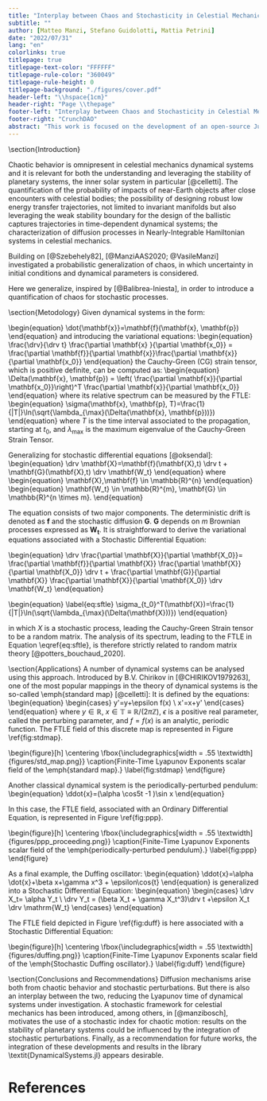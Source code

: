```yaml
---
title: "Interplay between Chaos and Stochasticity in Celestial Mechanics"
subtitle: ""
author: [Matteo Manzi, Stefano Guidolotti, Mattia Petrini]
date: "2022/07/31"
lang: "en"
colorlinks: true
titlepage: true
titlepage-text-color: "FFFFFF"
titlepage-rule-color: "360049"
titlepage-rule-height: 0
titlepage-background: "./figures/cover.pdf"
header-left: "\\hspace{1cm}"
header-right: "Page \\thepage"
footer-left: "Interplay between Chaos and Stochasticity in Celestial Mechanics"
footer-right: "CrunchDAO"
abstract: "This work is focused on the development of an open-source Julia-based repository for the analysis of chaos in dynamical systems, in particular for systems described by ordinary and stochastic differential equations, using Finite-Time Lyapunov exponents (FTLE). The novel application of this scalar field for stochastic processes allows one to generalize the definition of chaos in a probabilistic sense. This probabilistic generalization is useful for both uncertainty quantification and robust trajectory design. Bifurcating phenomena and invariant sets in time-dependent dynamical systems are discussed, particularly in the context of Lagrangian coherent structures. "
---
```


\section{Introduction}

Chaotic behavior is omnipresent in celestial mechanics dynamical systems and it is relevant for both the understanding and 
leveraging the stability of planetary systems, the inner solar system in particular [@celletti]. 
The quantification of the probability of impacts of near-Earth objects after close encounters with celestial bodies; 
the possibility of designing robust low energy transfer trajectories, not limited to invariant manifolds but also leveraging the 
weak stability boundary for the design of the ballistic captures trajectories in time-dependent dynamical systems; 
the characterization of diffusion processes in Nearly-Integrable Hamiltonian systems in celestial mechanics. 

Building on [@Szebehely82], [@ManziAAS2020; @VasileManzi] investigated a probabilistic generalization of chaos, in which uncertainty in initial conditions and dynamical parameters is considered.

Here we generalize, inspired by [@Balibrea-Iniesta], in order to introduce a quantification of chaos for stochastic processes.

\section{Metodology}
Given dynamical systems in the form:

\begin{equation}
    \dot{\mathbf{x}}=\mathbf{f}(\mathbf{x}, \mathbf{p})
\end{equation}
and introducing the variational equations:
\begin{equation}
    \frac{\drv}{\drv t} \frac{\partial \mathbf{x} }{\partial \mathbf{x_0}} = \frac{\partial \mathbf{f}}{\partial \mathbf{x}}\frac{\partial \mathbf{x}}{\partial \mathbf{x_0}}
\end{equation}
the Cauchy-Green (CG) strain tensor, which is positive definite, can be computed as:
\begin{equation}
    \Delta(\mathbf{x}, \mathbf{p}) = \left( \frac{\partial \mathbf{x}}{\partial \mathbf{x_0}}\right)^T \frac{\partial \mathbf{x}}{\partial \mathbf{x_0}}
\end{equation}
where its relative spectrum can be measured by the FTLE:
\begin{equation}
    \sigma(\mathbf{x}, \mathbf{p}, T)=\frac{1}{|T|}\ln(\sqrt{\lambda_{\max}(\Delta(\mathbf{x}, \mathbf{p}))})
\end{equation}
where $T$ is the time interval associated to the propagation, starting at $t_0$, and $\lambda_{\max}$ is the maximum eigenvalue of the Cauchy-Green Strain Tensor.

Generalizing for stochastic differential equations [@oksendal]:
\begin{equation}
    \drv \mathbf{X}=\mathbf{f}(\mathbf{X},t) \drv t + \mathbf{G}(\mathbf{X},t) \drv \mathbf{W_t}
\end{equation}
where 
\begin{equation}
\mathbf{X},\mathbf{f} \in \mathbb{R}^{n}
\end{equation}
\begin{equation}
\mathbf{W_t} \in \mathbb{R}^{m}, \mathbf{G} \in \mathbb{R}^{n \times m}.
\end{equation}

The equation consists of two major components. The deterministic drift is denoted as $\mathbf{f}$ and the stochastic diffusion $\mathbf{G}$. $\mathbf{G}$ depends on $m$ Brownian processes expressed as $\mathbf{W_t}$. 
It is straightforward to derive the variational equations associated with a Stochastic Differential Equation:

\begin{equation}
\drv \frac{\partial \mathbf{X}}{\partial \mathbf{X_0}}=
\frac{\partial \mathbf{f}}{\partial \mathbf{X}}
\frac{\partial \mathbf{X}}{\partial \mathbf{X_0}} \drv t
+
\frac{\partial \mathbf{G}}{\partial \mathbf{X}}
\frac{\partial \mathbf{X}}{\partial \mathbf{X_0}} \drv \mathbf{W_t}
\end{equation}

\begin{equation}
    \label{eq:sftle}
    \sigma_{t_0}^T(\mathbf{X})=\frac{1}{|T|}\ln(\sqrt{\lambda_{\max}(\Delta(\mathbf{X}))})
\end{equation}

in which $X$ is a stochastic process, leading the Cauchy-Green Strain tensor to be a random matrix. The analysis
of its spectrum, leading to the FTLE in Equation \eqref{eq:sftle}, is therefore strictly related to random matrix theory [@potters_bouchaud_2020].

\section{Applications}
A number of dynamical systems can be analysed using this approach.
Introduced by B.V. Chirikov in [@CHIRIKOV1979263], one of the most popular mappings in the theory of dynamical systems is the so-called \emph{standard map} [@celletti]:
It is defined by the equations:
\begin{equation}
    \begin{cases}
    y'=y+\epsilon f(x) \\
    x'=x+y'
\end{cases}
\end{equation}
where $y\in\mathbb{R}$, $x\in\mathbb{T}\equiv \mathbb{R}/(2\pi\mathbb{Z})$, $\epsilon$ is a positive real parameter, called the perturbing parameter, and $f = f(x)$ is an analytic, periodic function.
The FTLE field of this discrete map is represented in Figure \ref{fig:stdmap}.

\begin{figure}[h]
    \centering
    \fbox{\includegraphics[width = .55 \textwidth]{figures/std_map.png}}
    \caption{Finite-Time Lyapunov Exponents scalar field of the \emph{standard map}.}
    \label{fig:stdmap}
\end{figure}

Another classical dynamical system is the periodically-perturbed pendulum:
\begin{equation}
\ddot{x}=(\alpha \cos5t -1 )\sin x
\end{equation}

In this case, the FTLE field, associated with an Ordinary Differential Equation, is represented in Figure \ref{fig:ppp}.

\begin{figure}[h]
    \centering
    \fbox{\includegraphics[width = .55 \textwidth]{figures/ppp_proceeding.png}}
    \caption{Finite-Time Lyapunov Exponents scalar field of the \emph{periodically-perturbed pendulum}.}
    \label{fig:ppp}
\end{figure}
 

As a final example, the Duffing oscillator:
\begin{equation}
\ddot{x}=\alpha \dot{x}+\beta x+\gamma x^3 + \epsilon\cos{t}
\end{equation}
is generalized into a Stochastic Differential Equation: 
\begin{equation}
    \begin{cases}
    \drv X_t= \alpha Y_t \\
    \drv Y_t = (\beta X_t + \gamma X_t^3)\drv t +\epsilon X_t \drv \mathrm{W_t} 
\end{cases}
\end{equation}

The FTLE field depicted in Figure \ref{fig:duff} is here associated with a Stochastic Differential Equation:

\begin{figure}[h]
    \centering
    \fbox{\includegraphics[width = .55 \textwidth]{figures/duffing.png}}
    \caption{Finite-Time Lyapunov Exponents scalar field of the \emph{Stochastic Duffing oscillator}.}
    \label{fig:duff}
\end{figure}

\section{Conclusions and Recommendations}
Diffusion mechanisms arise both from chaotic behavior and stochastic perturbations. 
But there is also an interplay between the two, reducing the Lyapunov time of dynamical systems under investigation.
A stochastic framework for celestial mechanics has been introduced, among others, in [@manzibosch], motivates the use of a 
stochastic index for chaotic motion: results on the stability of planetary systems could be influenced by the integration of stochastic 
perturbations.
Finally, as a recommendation for future works, the integration of these developments and results in the library \textit{DynamicalSystems.jl} appears desirable.

# References